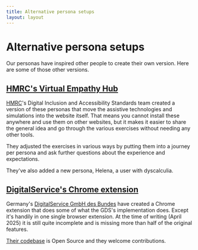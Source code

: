 ```yaml
---
title: Alternative persona setups
layout: layout
---
```


# Alternative persona setups

Our personas have inspired other people to create their own version.
Here are some of those other versions.


## [HMRC's Virtual Empathy Hub](https://personas-prototype.herokuapp.com/)

[HMRC](https://www.gov.uk/government/organisations/hm-revenue-customs)'s Digital Inclusion and Accessibility Standards team created a version of these personas that move the assistive technologies and simulations into the website itself. That means you cannot install these anywhere and use them on other websites, but it makes it easier to share the general idea and go through the various exercises without needing any other tools.

They adjusted the exercises in various ways by putting them into a journey per persona and ask further questions about the experience and expectations.

They've also added a new persona, Helena, a user with dyscalculia.


## [DigitalService's Chrome extension](https://chromewebstore.google.com/detail/simulating-accessibility/fhdoonhhbnjeckanhpieiiijicdnmnki)

Germany's [DigitalService GmbH des Bundes](https://digitalservice.bund.de/) have created a Chrome extension that does some of what the GDS's implementation does. Except it's handily in one single browser extension. At the time of writing (April 2025) it is still quite incomplete and is missing more than half of the original features.

[Their codebase](https://github.com/digitalservicebund/accessibility-personas-extension) is Open Source and they welcome contributions.
